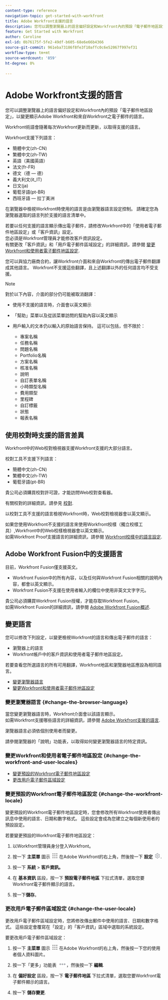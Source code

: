 ```yaml
---
content-type: reference
navigation-topic: get-started-with-workfront
title: Adobe Workfront支援的語言
description: 您可以調整瀏覽器上的語言偏好設定和Workfront內的預設「電子郵件地區設定」，以變更顯示Adobe Workfront和來自Workfront之電子郵件的語言。
feature: Get Started with Workfront
author: Caroline
exl-id: 0b76175f-5fe2-49df-b605-68e6e66b4366
source-git-commit: 961eba73186f8fe3f10affc0c6e52067f997ef31
workflow-type: tm+mt
source-wordcount: '859'
ht-degree: 0%

---
```


# Adobe Workfront支援的語言

您可以調整瀏覽器上的語言偏好設定和Workfront內的預設「電子郵件地區設定」，以變更顯示Adobe Workfront和來自Workfront之電子郵件的語言。

Workfront術語會隨著每次Workfront更新而更新，以取得支援的語言。

Workfront支援下列語言：

* 簡體中文(zh-CN)
* 繁體中文(zh-TW)
* 英語（美國英語）
* 法文(fr-FR)
* 德文（德 — 德）
* 義大利文(it_IT)
* 日文(ja)
* 葡萄牙語(pt-BR)
* 西班牙語 — 拉丁美洲

在瀏覽器中檢視Workfront時使用的語言是由瀏覽器語言設定控制。 請確定您為瀏覽器選取的語言列於支援的語言清單中。

若要以任何支援的語言顯示傳出電子郵件，請修改Workfront中的「使用者電子郵件地區設定」或「客戶資訊」設定。\
您必須是Workfront管理員才能修改客戶資訊設定。\
有關更改「客戶資訊」和「用戶電子郵件區域設定」的詳細資訊，請參閱 [變更Workfront和使用者電子郵件地區設定](#change-the-workfront-and-user-locales).

您可以與協力廠商合約，讓Workfront介面和來自Workfront的傳出電子郵件翻譯成其他語言。 Workfront不支援這些翻譯，且上述翻譯以外的任何語言均不受支援。

>[!NOTE]
>
>對於以下內容，介面的部分仍可能被取消翻譯：
>
>* 使用不支援的語言時，介面會以英文顯示
>* 「幫助」菜單以及從該菜單訪問的幫助內容以英文顯示
>* 用戶輸入的文本仍以輸入的原始語言保持。 這可以包括，但不限於：
   >
   >   * 專案名稱
   >   * 任務名稱
   >   * 問題名稱
   >   * Portfolio名稱
   >   * 方案名稱
   >   * 核准名稱
   >   * 說明
   >   * 自訂表單名稱
   >   * 小時類型名稱
   >   * 費用類型
   >   * 里程碑
   >   * 自訂標籤
   >   * 狀態
   >   * 報表名稱
>


## 使用校對時支援的語言差異

Workfront中的Web校對檢視器支援Workfront支援的大部分語言。

校對工具不支援下列語言：

* 簡體中文(zh-CN)
* 繁體中文(zh-TW)
* 葡萄牙語(pt-BR)

貴公司必須購買校對許可證，才能訪問Web校對查看器。

有關校對的詳細資訊，請參見 [校對](../review-and-approve-work/proofing/proofing.md).

以校對工具不支援的語言檢視Workfront時，Web校對檢視器會以英文顯示。

如果您使用Workfront不支援的語言來使用Workfront校樣（獨立校樣工具）,Workfront中的Web校樣檢視器會以英文顯示。\
如需Workfront Proof支援語言的詳細資訊，請參閱 [Workfront校樣中的語言設定](../workfront-proof/wp-getstarted/system-information/language-settings.md).

## Adobe Workfront Fusion中的支援語言

目前，Workfront Fusion僅支援英文。

* Workfront Fusion中的所有內容，以及任何與Workfront Fusion相關的說明內容，都會以英文顯示。
* Workfront Fusion不支援在使用者輸入的欄位中使用非英文文字字元。

貴公司必須購買Workfront Fusion授權，才能存取Workfront Fusion。\
如需Workfront Fusion的詳細資訊，請參閱 [Adobe Workfront Fusion概述](../workfront-fusion/get-started/workfront-fusion-overview.md).

## 變更語言

您可以修改下列設定，以變更檢視Workfront的語言和傳出電子郵件的語言：

* 瀏覽器上的語言
* Workfront帳戶中的客戶資訊和使用者電子郵件地區設定。

若要查看您所選語言的所有可用翻譯，Workfront地區和瀏覽器地區應設為相同語言。

* [變更瀏覽器語言](#change-the-browser-language)
* [變更Workfront和使用者電子郵件地區設定](#change-the-workfront-and-user-locales)

### 變更瀏覽器語言 {#change-the-browser-language}

當您變更瀏覽器語言時，Workfront介面會以該語言顯示。\
如需Workfront支援哪些語言的詳細資訊，請參閱 [Adobe Workfront支援的語言](#supported-languages).

瀏覽器語言必須依個別使用者而變更。

請參閱瀏覽器的「說明」功能表，以取得如何變更瀏覽器語言的特定資訊。

### 變更Workfront和使用者電子郵件地區設定 {#change-the-workfront-and-user-locales}

* [變更預設的Workfront電子郵件地區設定](#change-the-workfront-locale)
* [更改用戶電子郵件區域設定](#change-the-user-locale)

### 變更預設的Workfront電子郵件地區設定 {#change-the-workfront-locale}

變更預設的Workfront電子郵件地區設定時，您會修改所有Workfront使用者傳出訊息中使用的語言、日期和數字格式。 這些設定會成為您建立之每個新使用者的預設設定。

若要變更預設的Workfront電子郵件地區設定：

1. 以Workfront管理員身分登入Workfront。
1. 按一下 **主菜單** 圖示 ![](assets/main-menu-icon.png) 在Adobe Workfront的右上角，然後按一下 **設定** ![](assets/gear-icon-settings.png).

1. 按一下 **系統** > **客戶資訊。**

1. 在 **基本資訊** 區段，按一下 **預設電子郵件地區** 下拉式清單，選取您要Workfront電子郵件顯示的語言。

1. 按一下&#x200B;**儲存**。

### 更改用戶電子郵件區域設定 {#change-the-user-locale}

更改用戶電子郵件區域設定時，您將修改傳出郵件中使用的語言、日期和數字格式。 這些設定會覆寫在「設定」的「客戶資訊」區域中選取的系統設定。

要更改用戶電子郵件區域設定：

1. 按一下 **主菜單** 圖示 ![](assets/main-menu-icon.png) 在Adobe Workfront的右上角，然後按一下您的使用者個人資料圖片。

1. 按一下「更多」功能表 ![](assets/more-icon.png)，然後按一下 **編輯**.

1. 在 **偏好設定** 區段，按一下 **電子郵件地區** 下拉式清單，選取您要Workfront電子郵件顯示的語言。

1. 按一下 **儲存變更**.
